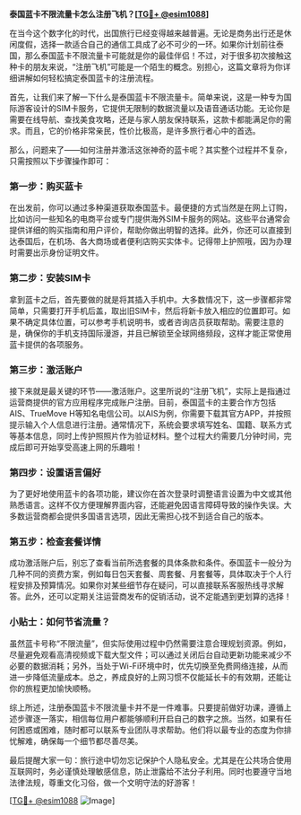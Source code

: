 **泰国蓝卡不限流量卡怎么注册飞机？[[TG💪+ @esim1088](https://t.me/s/esim1088)]**

在当今这个数字化的时代，出国旅行已经变得越来越普遍。无论是商务出行还是休闲度假，选择一款适合自己的通信工具成了必不可少的一环。如果你计划前往泰国，那么泰国蓝卡不限流量卡可能就是你的最佳伴侣！不过，对于很多初次接触这种卡的朋友来说，“注册飞机”可能是一个陌生的概念。别担心，这篇文章将为你详细讲解如何轻松搞定泰国蓝卡的注册流程。

首先，让我们来了解一下什么是泰国蓝卡不限流量卡。简单来说，这是一种专为国际游客设计的SIM卡服务，它提供无限制的数据流量以及语音通话功能。无论你是需要在线导航、查找美食攻略，还是与家人朋友保持联系，这款卡都能满足你的需求。而且，它的价格非常亲民，性价比极高，是许多旅行者心中的首选。

那么，问题来了——如何注册并激活这张神奇的蓝卡呢？其实整个过程并不复杂，只需按照以下步骤操作即可：

### 第一步：购买蓝卡

在出发前，你可以通过多种渠道获取泰国蓝卡。最便捷的方式当然是在网上订购，比如访问一些知名的电商平台或专门提供海外SIM卡服务的网站。这些平台通常会提供详细的购买指南和用户评价，帮助你做出明智的选择。此外，你还可以直接到达泰国后，在机场、各大商场或者便利店购买实体卡。记得带上护照哦，因为办理时需要出示身份证明文件。

### 第二步：安装SIM卡

拿到蓝卡之后，首先要做的就是将其插入手机中。大多数情况下，这一步骤都非常简单，只需要打开手机后盖，取出旧SIM卡，然后将新卡放入相应的位置即可。如果不确定具体位置，可以参考手机说明书，或者咨询店员获取帮助。需要注意的是，确保你的手机支持国际漫游，并且已解锁至全球网络频段，这样才能正常使用蓝卡提供的各项服务。

### 第三步：激活账户

接下来就是最关键的环节——激活账户。这里所说的“注册飞机”，实际上是指通过运营商提供的官方应用程序完成账户注册。目前，泰国蓝卡的主要合作方包括AIS、TrueMove H等知名电信公司。以AIS为例，你需要下载其官方APP，并按照提示输入个人信息进行注册。通常情况下，系统会要求填写姓名、国籍、联系方式等基本信息，同时上传护照照片作为验证材料。整个过程大约需要几分钟时间，完成后即可开始享受高速上网的乐趣啦！

### 第四步：设置语言偏好

为了更好地使用蓝卡的各项功能，建议你在首次登录时调整语言设置为中文或其他熟悉语言。这样不仅方便理解界面内容，还能避免因语言障碍导致的操作失误。大多数运营商都会提供多国语言选项，因此无需担心找不到适合自己的版本。

### 第五步：检查套餐详情

成功激活账户后，别忘了查看当前所选套餐的具体条款和条件。泰国蓝卡一般分为几种不同的资费方案，例如每日包天套餐、周套餐、月套餐等，具体取决于个人行程安排及预算情况。如果你对某些细节存在疑问，可以直接联系客服热线寻求解答。此外，还可以定期关注运营商发布的促销活动，说不定能遇到更划算的选择！

### 小贴士：如何节省流量？

虽然蓝卡号称“不限流量”，但实际使用过程中仍然需要注意合理规划资源。例如，尽量避免观看高清视频或下载大型文件；可以通过关闭后台自动更新功能来减少不必要的数据消耗；另外，当处于Wi-Fi环境中时，优先切换至免费网络连接，从而进一步降低流量成本。总之，养成良好的上网习惯不仅能延长卡的有效期，还能让你的旅程更加愉快顺畅。

综上所述，注册泰国蓝卡不限流量卡并不是一件难事。只要提前做好功课，遵循上述步骤逐一落实，相信每位用户都能够顺利开启自己的数字之旅。当然，如果有任何困惑或困难，随时都可以联系专业团队寻求帮助。他们将以最专业的态度为你排忧解难，确保每一个细节都尽善尽美。

最后提醒大家一句：旅行途中切勿忘记保护个人隐私安全。尤其是在公共场合使用互联网时，务必谨慎处理敏感信息，防止泄露给不法分子利用。同时也要遵守当地法律法规，尊重文化习俗，做一个文明守法的好游客！

[[TG💪+ @esim1088](https://t.me/s/esim1088) ![Image](https://i.postimg.cc/4NQfJmqS/Snipaste-2025-05-13-00-14-12.png)]